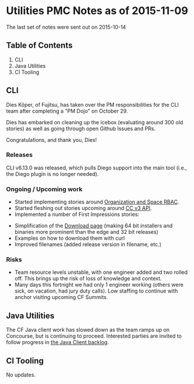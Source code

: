 # Utilities PMC Notes as of 2015-11-09

The last set of notes were sent out on 2015-10-14


## Table of Contents

1. CLI
2. Java Utilities
3. CI Tooling


## CLI

Dies Köper, of Fujitsu, has taken over the PM responsibilities for the CLI team after completing a "PM Dojo" on October 29.

Dies has embarked on cleaning up the icebox (evaluating around 300 old stories) as well as going through open Github Issues and PRs.

Congratulations, and thank you, Dies!


### Releases

CLI v6.13.0 was released, which pulls Diego support into the main tool (i.e., the Diego plugin is no longer needed).


### Ongoing / Upcoming work

* Started implementing stories around [Organization and Space RBAC](https://www.pivotaltracker.com/epic/show/1991856).
* Started fleshing out stories upcoming around [CC v3 API](https://www.pivotaltracker.com/epic/show/2088038).
* Implemented a number of First Impressions stories:
- Simplification of the [Download page](https://github.com/cloudfoundry/cli#downloads) (making 64 bit installers and binaries more prominent than the edge and 32 bit releases)
- Examples on how to download them with curl
- Improved filenames (added release version in filename, etc.)


### Risks

* Team resource levels unstable, with one engineer added and two rolled off. This brings up the risk of loss of knowledge and context.
* Many days this fortnight we had only 1 engineer working (others were sick, on vacation, had jury duty calls). Low staffing to continue with anchor visiting upcoming CF Summits.



## Java Utilities

The CF Java client work has slowed down as the team ramps up on Concourse, but is continuing to proceed. Interested parties are invited to follow progress in [the Java Client backlog][jcbacklog].

  [jcbacklog]: https://www.pivotaltracker.com/n/projects/816799


## CI Tooling

No updates.
